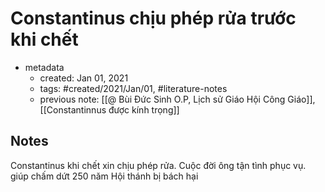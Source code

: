 ---
---

# Constantinus chịu phép rửa trước khi chết

- metadata
	- created: Jan 01, 2021 
	- tags: #created/2021/Jan/01, #literature-notes 
	- previous note: [[@ Bùi Đức Sinh O.P, Lịch sử Giáo Hội Công Giáo]], [[Constantinnus được kính trọng]]

## Notes
Constantinus khi chết xin chịu phép rửa. Cuộc đời ông tận tình phục vụ. giúp chấm dứt 250 năm Hội thánh bị bách hại

